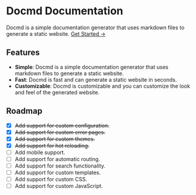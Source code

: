 # Docmd Documentation

Docmd is a simple documentation generator that uses markdown files to generate a static website. [Get Started →](/getting-started)

## Features

- **Simple**: Docmd is a simple documentation generator that uses markdown files to generate a static website.
- **Fast**: Docmd is fast and can generate a static website in seconds.
- **Customizable**: Docmd is customizable and you can customize the look and feel of the generated website.

## Roadmap

- [x] ~~Add support for custom configuration.~~
- [x] ~~Add support for custom error pages.~~
- [x] ~~Add support for custom themes.~~
- [x] ~~Add support for hot reloading.~~
- [ ] Add mobile support.
- [ ] Add support for automatic routing.
- [ ] Add support for search functionality.
- [ ] Add support for custom templates.
- [ ] Add support for custom CSS.
- [ ] Add support for custom JavaScript.
